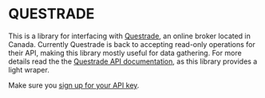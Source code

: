 # QUESTRADE

This is a library for interfacing with [Questrade](https://www.questrade.com), an online broker located in Canada.  Currently Questrade is back to accepting read-only operations for their API, making this library mostly useful for data gathering.  For more details read the the [Questrade API documentation](https://www.questrade.com/api), as this library provides a light wraper.  

Make sure you [sign up for your API key](https://www.questrade.com/api/documentation/getting-started).